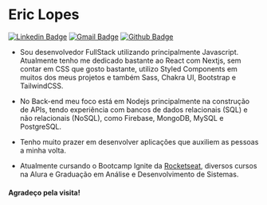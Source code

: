 # Eric Lopes

[![Linkedin Badge](https://img.shields.io/badge/-Eric%20Lopes-2f8609?style=flat-square&logo=LinkedIn&logoColor=white&link=https://www.linkedin.com/in/eric-oliveira-lopes/)](https://www.linkedin.com/in/eric-oliveira-lopes/)
[![Gmail Badge](https://img.shields.io/badge/-lopes.eric051@gmail.com-2f8609?style=flat-square&logo=Gmail&logoColor=white&link=mailto:lopes.eric051@gmail.com)](lopes.eric051@gmail.com)
[![Github Badge](https://img.shields.io/badge/-EricEOL-2f8609?style=flat-square&logo=Github&logoColor=white&link=https://github.com/EricEOL)](https://github.com/EricEOL)
 
- Sou desenvolvedor FullStack utilizando principalmente Javascript. Atualmente tenho me dedicado bastante ao React com Nextjs, sem contar em CSS que gosto bastante, utilizo Styled Components em muitos dos meus projetos e também Sass, Chakra UI, Bootstrap e TailwindCSS. 

- No Back-end meu foco está em Nodejs principalmente na construção de APIs, tendo experiência com bancos de dados relacionais (SQL) e não relacionais (NoSQL), como Firebase, MongoDB, MySQL e PostgreSQL. 

- Tenho muito prazer em desenvolver aplicações que auxiliem as pessoas a minha volta.

- Atualmente cursando o Bootcamp Ignite da [Rocketseat](https://rocketseat.com.br/), diversos cursos na Alura e Graduação em Análise e Desenvolvimento de Sistemas.

#### Agradeço pela visita! 
